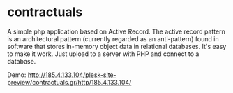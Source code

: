 # contractuals
A simple php application based on Active Record. The active record pattern is an architectural pattern (currently regarded as an anti-pattern) found in software that stores in-memory object data in relational databases.
It's easy to make it work. Just upload to a server with PHP and connect to a database.

Demo: 
http://185.4.133.104/plesk-site-preview/contractuals.gr/http/185.4.133.104/

